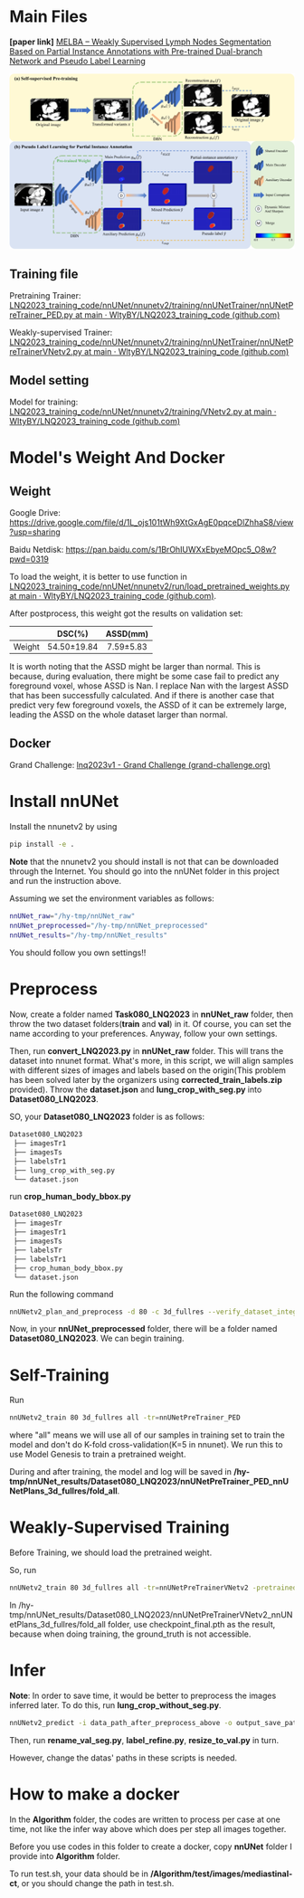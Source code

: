 # Main Files

**[paper link]** [MELBA – Weakly Supervised Lymph Nodes Segmentation Based on Partial Instance Annotations with Pre-trained Dual-branch Network and Pseudo Label Learning](https://www.melba-journal.org/papers/2024:017.html)

![pipeline](img/pipeline.png)

## Training file

Pretraining Trainer: [LNQ2023_training_code/nnUNet/nnunetv2/training/nnUNetTrainer/nnUNetPreTrainer_PED.py at main · WltyBY/LNQ2023_training_code (github.com)](https://github.com/WltyBY/LNQ2023_training_code/blob/main/nnUNet/nnunetv2/training/nnUNetTrainer/nnUNetPreTrainer_PED.py)

Weakly-supervised Trainer: [LNQ2023_training_code/nnUNet/nnunetv2/training/nnUNetTrainer/nnUNetPreTrainerVNetv2.py at main · WltyBY/LNQ2023_training_code (github.com)](https://github.com/WltyBY/LNQ2023_training_code/blob/main/nnUNet/nnunetv2/training/nnUNetTrainer/nnUNetPreTrainerVNetv2.py)

## Model setting

Model for training: [LNQ2023_training_code/nnUNet/nnunetv2/training/VNetv2.py at main · WltyBY/LNQ2023_training_code (github.com)](https://github.com/WltyBY/LNQ2023_training_code/blob/main/nnUNet/nnunetv2/training/VNetv2.py)

# Model's Weight And Docker

## Weight

Google Drive: https://drive.google.com/file/d/1L_ojs101tWh9XtGxAgE0pqceDlZhhaS8/view?usp=sharing

Baidu Netdisk: https://pan.baidu.com/s/1BrOhIUWXxEbyeMOpc5_O8w?pwd=0319

To load the weight, it is better to use function in [LNQ2023_training_code/nnUNet/nnunetv2/run/load_pretrained_weights.py at main · WltyBY/LNQ2023_training_code (github.com)](https://github.com/WltyBY/LNQ2023_training_code/blob/main/nnUNet/nnunetv2/run/load_pretrained_weights.py).

After postprocess, this weight got the results on validation set:

|        |   DSC(%)    | ASSD(mm)  |
| :----- | :---------: | :-------: |
| Weight | 54.50±19.84 | 7.59±5.83 |

It is worth noting that the ASSD might be larger than normal. This is because, during evaluation, there might be some case fail to predict any foreground voxel, whose ASSD is Nan. I replace Nan with the largest ASSD that has been successfully calculated. And if there is another case that predict very few foreground voxels, the ASSD of it can be extremely large, leading the ASSD on the whole dataset larger than normal.

## Docker

Grand Challenge: [lnq2023v1 - Grand Challenge (grand-challenge.org)](https://grand-challenge.org/algorithms/lnq2023v1/)

# Install nnUNet

Install the nnunetv2 by using

```bash
pip install -e .
```

**Note** that the nnunetv2 you should install is not that can be downloaded through the Internet. You should go into the nnUNet folder in this project and run the instruction above.

Assuming we set the environment variables as follows:

```bash
nnUNet_raw="/hy-tmp/nnUNet_raw"
nnUNet_preprocessed="/hy-tmp/nnUNet_preprocessed"
nnUNet_results="/hy-tmp/nnUNet_results"
```

You should follow you own settings!!

# Preprocess

Now, create a folder named **Task080_LNQ2023** in **nnUNet_raw** folder, then throw the two dataset folders(**train** and **val**) in it. Of course, you can set the name according to your preferences. Anyway, follow your own settings.

Then, run **convert_LNQ2023.py** in **nnUNet_raw** folder. This will trans the dataset into nnunet format. What's more, in this script, we will align samples with different sizes of images and labels based on the origin(This problem has been solved later by the organizers using **corrected_train_labels.zip** provided). Throw the **dataset.json** and **lung_crop_with_seg.py** into **Dataset080_LNQ2023**.

SO, your **Dataset080_LNQ2023** folder is as follows:

```
Dataset080_LNQ2023
 ├── imagesTr1
 ├── imagesTs
 ├── labelsTr1
 ├── lung_crop_with_seg.py
 └── dataset.json
```

run **crop_human_body_bbox.py**

```
Dataset080_LNQ2023
 ├── imagesTr
 ├── imagesTr1
 ├── imagesTs
 ├── labelsTr
 ├── labelsTr1
 ├── crop_human_body_bbox.py
 └── dataset.json
```

Run the following command

```bash
nnUNetv2_plan_and_preprocess -d 80 -c 3d_fullres --verify_dataset_integrity (-np 4)
```

Now, in your **nnUNet_preprocessed** folder, there will be a folder named **Dataset080_LNQ2023**. We can begin training.

# Self-Training

Run

```bash
nnUNetv2_train 80 3d_fullres all -tr=nnUNetPreTrainer_PED
```

where "all" means we will use all of our samples in training set to train the model and don't do K-fold cross-validation(K=5 in nnunet). We run this to use Model Genesis to train a pretrained weight.

During and after training, the model and log will be saved in **/hy-tmp/nnUNet_results/Dataset080_LNQ2023/nnUNetPreTrainer_PED_nnUNetPlans_3d_fullres/fold_all**.

# Weakly-Supervised Training

Before Training, we should load the pretrained weight.

So, run

```bash
nnUNetv2_train 80 3d_fullres all -tr=nnUNetPreTrainerVNetv2 -pretrained_weights=/hy-tmp/nnUNet_results/Dataset080_LNQ2023/nnUNetPreTrainer_PED_nnUNetPlans_3d_fullres/fold_all/checkpoint_best.pth
```

In /hy-tmp/nnUNet_results/Dataset080_LNQ2023/nnUNetPreTrainerVNetv2_nnUNetPlans_3d_fullres/fold_all folder, use checkpoint_final.pth as the result, because when doing training, the ground_truth is not accessible.

# Infer

**Note**: In order to save time, it would be better to preprocess the images inferred later. To do this, run **lung_crop_without_seg.py**.

```bash
nnUNetv2_predict -i data_path_after_preprocess_above -o output_save_path -d 80 -p nnUNetPlans -c 3d_fullres -f all -tr=nnUNetPreTrainerVNetv2
```

Then, run **rename_val_seg.py**, **label_refine.py**, **resize_to_val.py** in turn.

However, change the datas' paths in these scripts is needed.

# How to make a docker

In the **Algorithm** folder, the codes are written to process per case at one time, not like the infer way above which does per step all images together.

Before you use codes in this folder to create a docker, copy **nnUNet** folder I provide into **Algorithm** folder.

To run test.sh, your data should be in **/Algorithm/test/images/mediastinal-ct**, or you should change the path in test.sh.
